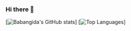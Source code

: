 ### Hi there 👋

<!--
**code-sensei/code-sensei** is a ✨ _special_ ✨ repository because its `README.md` (this file) appears on your GitHub profile.

Here are some ideas to get you started:

- 🔭 I’m currently working on ...
- 🌱 I’m currently learning ...
- 👯 I’m looking to collaborate on ...
- 🤔 I’m looking for help with ...
- 💬 Ask me about ...
- 📫 How to reach me: ...
- 😄 Pronouns: ...
- ⚡ Fun fact: ...
-->
[![Babangida's GitHub stats](https://github-readme-stats.vercel.app/api?username=code-sensei&count_private=true&theme=radical&show_icons=true&include_all_commits)]
[![Top Languages](https://github-readme-stats.vercel.app/api/top-langs/?username=code-sensei&layout=compact)]
